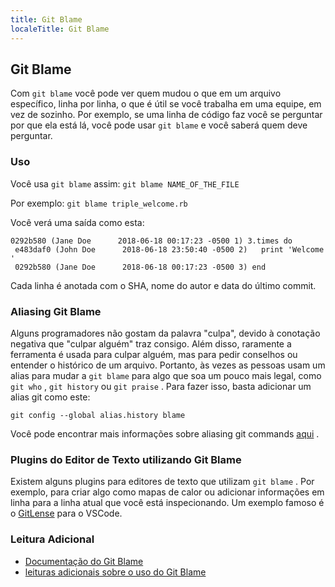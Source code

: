 ```yaml
---
title: Git Blame
localeTitle: Git Blame
---
```

## Git Blame

Com `git blame` você pode ver quem mudou o que em um arquivo específico, linha por linha, o que é útil se você trabalha em uma equipe, em vez de sozinho. Por exemplo, se uma linha de código faz você se perguntar por que ela está lá, você pode usar `git blame` e você saberá quem deve perguntar.

### Uso

Você usa `git blame` assim: `git blame NAME_OF_THE_FILE`

Por exemplo: `git blame triple_welcome.rb`

Você verá uma saída como esta:

```shell
0292b580 (Jane Doe      2018-06-18 00:17:23 -0500 1) 3.times do 
 e483daf0 (John Doe      2018-06-18 23:50:40 -0500 2)   print 'Welcome ' 
 0292b580 (Jane Doe      2018-06-18 00:17:23 -0500 3) end 
```

Cada linha é anotada com o SHA, nome do autor e data do último commit.

### Aliasing Git Blame

Alguns programadores não gostam da palavra "culpa", devido à conotação negativa que "culpar alguém" traz consigo. Além disso, raramente a ferramenta é usada para culpar alguém, mas para pedir conselhos ou entender o histórico de um arquivo. Portanto, às vezes as pessoas usam um alias para mudar a `git blame` para algo que soa um pouco mais legal, como `git who` , `git history` ou `git praise` . Para fazer isso, basta adicionar um alias git como este:

`git config --global alias.history blame`

Você pode encontrar mais informações sobre aliasing git commands [aqui](../git-alias/index.md) .

### Plugins do Editor de Texto utilizando Git Blame

Existem alguns plugins para editores de texto que utilizam `git blame` . Por exemplo, para criar algo como mapas de calor ou adicionar informações em linha para a linha atual que você está inspecionando. Um exemplo famoso é o [GitLense](https://gitlens.amod.io/) para o VSCode.

### Leitura Adicional

*   [Documentação do Git Blame](https://git-scm.com/docs/git-blame)
*   [leituras adicionais sobre o uso do Git Blame](https://corgibytes.com/blog/2016/10/18/git-blame/)